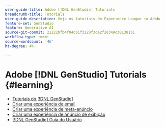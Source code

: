 ```yaml
---
user-guide-title: Adobe [!DNL GenStudio] Tutorials
breadcrumb-title: Tutorials
user-guide-description: Veja os tutoriais do Experience League no Adobe [!DNL GenStudio], uma solução completa para acelerar e simplificar sua cadeia de fornecimento de conteúdo com IA gerativa e automação inteligente.
feature-set: GenStudio
feature: Generative AI
source-git-commit: 22222bfb4f04d31f3220f3ce2f28349c38138131
workflow-type: tm+mt
source-wordcount: '46'
ht-degree: 4%

---
```



# Adobe [!DNL GenStudio] Tutorials {#learning}

+ [Tutoriais do [!DNL GenStudio]](tutorials.md)
+ [Criar uma experiência de email](create-email-experience.md)
+ [Criar uma experiência de meta-anúncio](create-meta-ad.md)
+ [Criar uma experiência de anúncio de exibição](create-display-ad.md)
+ [[!DNL GenStudio] Guia do Usuário](https://experienceleague.adobe.com/docs/genstudio/user-guide/home.html)
